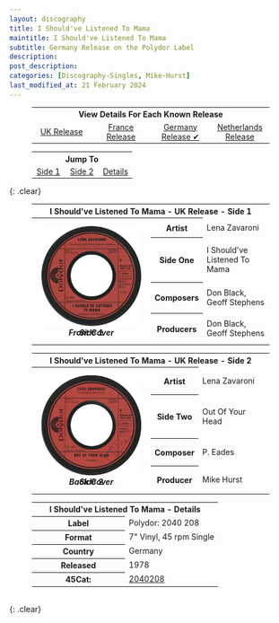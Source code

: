 ```yaml
---
layout: discography
title: I Should've Listened To Mama
maintitle: I Should've Listened To Mama
subtitle: Germany Release on the Polydor Label
description:
post_description:
categories: [Discography-Singles, Mike-Hurst]
last_modified_at: 21 February 2024
---
```


<figure class="fig3">
<table style="text-align:center;">
<tr><th colspan="4">View Details For Each Known Release</th></tr>
<tr><td style="width:25%;"><a href="/discography/singles/1978-03-17-i-shouldve-listened-to-mama-uk">UK Release</a></td><td style="width:25%;"><a href="/discography/singles/1978-i-shouldve-listened-to-mama-france">France Release</a></td><td style="width:25%;"><a href="/discography/singles/1978-i-shouldve-listened-to-mama-germany">Germany Release &#x2714;</a></td><td style="width:25%;"><a href="/discography/singles/1979-i-shouldve-listened-to-mama-netherlands">Netherlands Release</a></td></tr>
</table>
</figure>

<figure class="fig3">
<table style="text-align:center;">
<tr><th colspan="6">Jump To</th></tr>
<tr><td style="width:33%;"><a href="#infobox1">Side 1</a></td><td style="width:34%;"><a href="#infobox2">Side 2</a></td><td style="width:33%;"><a href="#infobox3">Details</a></td></tr>
</table>
</figure>

{: .clear}

<figure class="fig3">
<table>
<tr id="infobox1"><th colspan="3">I Should've Listened To Mama - UK Release - Side 1</th></tr>
<tr><th style="width:50%; vertical-align:top;" rowspan="5" class="top">
<div id="slideshow1">
<div>
<a href="/assets/images/singles/i-shouldve-listened-to-mama/1978-i-shouldve-listened-to-mama-germany-fc.png"><img src="/assets/images/singles/i-shouldve-listened-to-mama/1978-i-shouldve-listened-to-mama-germany-fc.png" class="full-width zoom-in" /></a>
<cite>Front Cover</cite>
</div>
<div>
<a href="/assets/images/singles/i-shouldve-listened-to-mama/1978-i-shouldve-listened-to-mama-germany-side-1.png"><img src="/assets/images/singles/i-shouldve-listened-to-mama/1978-i-shouldve-listened-to-mama-germany-side-1.png" class="full-width zoom-in" /></a>
<cite>Side 1</cite>
</div>
</div>
</th></tr>
<tr><th style="width:15%;">Artist</th><td>Lena Zavaroni</td></tr>
<tr><th>Side One</th><td>I Should've Listened To Mama</td></tr>
<tr><th>Composers</th><td>Don Black, Geoff Stephens</td></tr>
<tr><th>Producers</th><td>Don Black, Geoff Stephens</td></tr>
</table>
</figure>

<figure class="fig3">
<table>
<tr id="infobox2"><th colspan="3">I Should've Listened To Mama - UK Release - Side 2</th></tr>
<tr><th style="width:50%; vertical-align:top;" rowspan="5" class="top">
<div id="slideshow2">
<div>
<a href="/assets/images/singles/i-shouldve-listened-to-mama/1978-i-shouldve-listened-to-mama-germany-bc.png"><img src="/assets/images/singles/i-shouldve-listened-to-mama/1978-i-shouldve-listened-to-mama-germany-bc.png" class="full-width zoom-in" /></a>
<cite>Back Cover</cite>
</div>
<div>
<a href="/assets/images/singles/i-shouldve-listened-to-mama/1978-i-shouldve-listened-to-mama-germany-side-2.png"><img src="/assets/images/singles/i-shouldve-listened-to-mama/1978-i-shouldve-listened-to-mama-germany-side-2.png" class="full-width zoom-in" /></a>
<cite>Side 2</cite>
</div>
</div>
</th></tr>
<tr><th style="width:15%;">Artist</th><td>Lena Zavaroni</td></tr>
<tr><th>Side Two</th><td>Out Of Your Head</td></tr>
<tr><th>Composer</th><td>P. Eades</td></tr>
<tr><th>Producer</th><td>Mike Hurst</td></tr>
</table>
</figure>

<figure class="fig3">
<table>
<tr id="infobox3"><th colspan="3">I Should've Listened To Mama - Details</th></tr>
<tr><th style="width:50%;">Label</th><td style="width:50%;">Polydor: 2040 208</td></tr>
<tr><th>Format</th><td>7" Vinyl, 45 rpm Single</td></tr>
<tr><th>Country</th><td>Germany</td></tr>
<tr><th>Released</th><td>1978</td></tr>
<tr><th>45Cat:</th><td><a class="external-link" href="http://www.45cat.com/record/2040208">2040208</a></td></tr>
</table>
</figure>

<br />{: .clear}

<style>
#slideshow1 {
position: relative;
aspect-ratio:1/1.1;
}

#slideshow1 > div {
position: absolute;
top: 10px;
left: 10px;
right: 10px;
bottom: 10px;
}

#slideshow2 {
position: relative;
aspect-ratio:1/1.1;
}

#slideshow2 > div {
position: absolute;
top: 10px;
left: 10px;
right: 10px;
bottom: 10px;
}

@media screen and (orientation:portrait) {.fig2 {margin-top:-50px;} .adjust {margin-top:30px !important;}}
</style>

<script type="text/javascript" src="/assets/js/jquery-3.6.0.min.js"></script>

<script>
$("#slideshow1 > div:gt(0)").hide();

setInterval(function() { 
$('#slideshow1 > div:first')
.fadeOut(1000)
.next()
.fadeIn(1000)
.end()
.appendTo('#slideshow1');
}, 4000);

$("#slideshow2 > div:gt(0)").hide();

setInterval(function() { 
$('#slideshow2 > div:first')
.fadeOut(1000)
.next()
.fadeIn(1000)
.end()
.appendTo('#slideshow2');
}, 4000);
</script>

